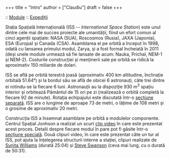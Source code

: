+++
title = "Intro"
author = ["Claudiu"]
draft = false
+++

:: [Module](<https://www.parsec.ro/iss/module>) :: [Expediții](<https://www.parsec.ro/iss/expeditii>)

Stația Spațială Internațională (ISS -- _International Space Station_) este unul dintre cele mai de succes proiecte ale umanității, fiind un efort comun al cinci agenții spațiale: NASA (SUA), Roscosmos (Rusia), JAXA (Japonia), ESA (Europa) și Canada (CSA). Asamblarea ei pe orbită a început în 1998, odată cu lansarea primului modul, Zarya, și a fost formal încheiată în 2011 (deși unele module urmează să fie lansate de acum: Nauka, Prichal, NEM-1 și NEM-2). Costurile construcției și menținerii sale pe orbită se ridică la aproximativ 150 miliarde de dolari.

ISS se află pe orbită terestră joasă (aproximativ 400 km altitudine, înclinație orbitală 51.64°) și la bordul său se află de obicei 6 astronauți, câte trei dintre ei rotindu-se la fiecare 6 luni. Astronauții au la dispoziție 930 m<sup>3</sup> spațiu interior și orbitează Pământul de 15 ori pe zi (realizează o orbită completă la fiecare 92 de minute). Rotația echipajului este discutată într-o [secțiune separată](<https://www.parsec.ro/iss/expeditii>). ISS are o lungime de aproape 73 de metri, o lățime de 108 metri și o grosime de aproximativ 20 metri.

Construcția ISS a însemnat asamblare pe orbită a modulelor componente. Centrul Spațial Jonhson a realizat un scurt [clip video](<https://www.youtube.com/watch?v=yRqUPjl3tTQ>) în care este prezentat acest proces. Detalii despre fiecare modul în pare pot fi găsite într-o [secțiune specială](<https://www.parsec.ro/iss/module>). Două clipuri video, în care este prezentat câte un tur al ISS, pot ajuta la înțelegerea structurii interne a stației, clipuri realizate de [Sunita Williams](<https://www.youtube.com/watch?v=doN4t5NKW-k>) (durată 25:04) și [Steve Swanson](<https://www.youtube.com/watch?v=QvTmdIhYnes>) (ceva mai lung, cu o durată de 50:31).